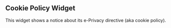 ## Cookie Policy Widget

This widget shows a notice about its e-Privacy directive (aka cookie policy).
